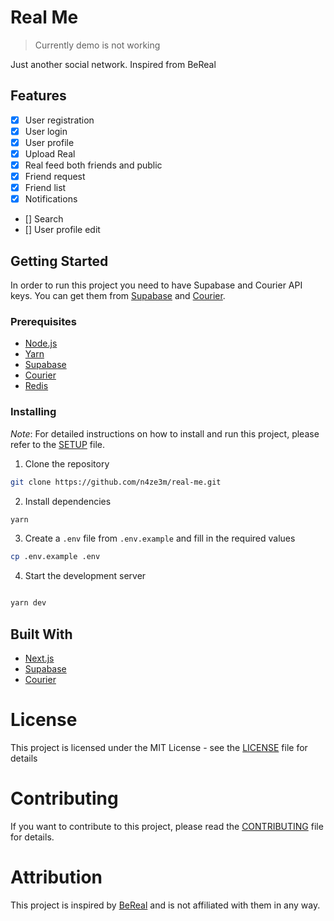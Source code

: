 # Real Me

> Currently demo is not working

Just another social network. Inspired from BeReal


## Features

- [x] User registration
- [x] User login
- [x] User profile
- [x] Upload Real
- [x] Real feed both friends and public
- [x] Friend request
- [x] Friend list
- [x] Notifications
- [] Search
- [] User profile edit


## Getting Started

In order to run this project you need to have Supabase and Courier API keys. You can get them from [Supabase](https://supabase.io) and [Courier](https://courier.com).

### Prerequisites

- [Node.js](https://nodejs.org/en/)
- [Yarn](https://yarnpkg.com/)
- [Supabase](https://supabase.io)
- [Courier](https://courier.com)
- [Redis](https://redis.io/)


### Installing

*Note*: For detailed instructions on how to install and run this project, please refer to the [SETUP](SETUP.md) file.

1. Clone the repository

```bash
git clone https://github.com/n4ze3m/real-me.git
```

2. Install dependencies

```bash
yarn
```


3. Create a `.env` file from `.env.example` and fill in the required values

```bash
cp .env.example .env
```

4. Start the development server

```bash

yarn dev
```

## Built With

- [Next.js](https://nextjs.org/)
- [Supabase](https://supabase.io)
- [Courier](https://courier.com)

# License

This project is licensed under the MIT License - see the [LICENSE](LICENSE) file for details


# Contributing

If you want to contribute to this project, please read the [CONTRIBUTING](CONTRIBUTING.md) file for details.

# Attribution

This project is inspired by [BeReal](https://bereal.com) and is not affiliated with them in any way.

